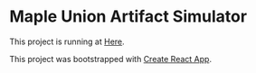 # Maple Union Artifact Simulator

This project is running at [Here](https://nanosando.github.io/maple-union-artifact/). 

This project was bootstrapped with [Create React App](https://github.com/facebook/create-react-app).
